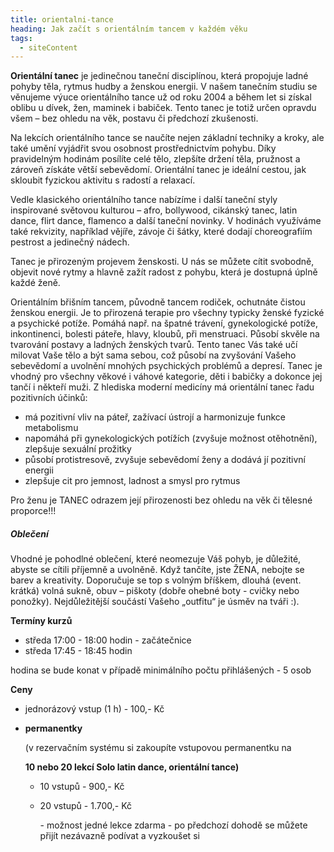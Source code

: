 ```yaml
---
title: orientalni-tance
heading: Jak začít s orientálním tancem v každém věku
tags:
  - siteContent
---
```

**Orientální tanec** je jedinečnou taneční disciplínou, která propojuje ladné pohyby těla, rytmus hudby a ženskou energii. V našem tanečním studiu se věnujeme výuce orientálního tance už od roku 2004 a během let si získal oblibu u dívek, žen, maminek i babiček. Tento tanec je totiž určen opravdu všem – bez ohledu na věk, postavu či předchozí zkušenosti.

Na lekcích orientálního tance se naučíte nejen základní techniky a kroky, ale také umění vyjádřit svou osobnost prostřednictvím pohybu. Díky pravidelným hodinám posílíte celé tělo, zlepšíte držení těla, pružnost a zároveň získáte větší sebevědomí. Orientální tanec je ideální cestou, jak skloubit fyzickou aktivitu s radostí a relaxací.

Vedle klasického orientálního tance nabízíme i další taneční styly inspirované světovou kulturou – afro, bollywood, cikánský tanec, latin dance, flirt dance, flamenco a další taneční novinky. V hodinách využíváme také rekvizity, například vějíře, závoje či šátky, které dodají choreografiím pestrost a jedinečný nádech.

Tanec je přirozeným projevem ženskosti. U nás se můžete cítit svobodně, objevit nové rytmy a hlavně zažít radost z pohybu, která je dostupná úplně každé ženě.

Orientálním břišním tancem, původně tancem rodiček, ochutnáte čistou ženskou energii. Je to přirozená terapie pro všechny typicky ženské fyzické a psychické potíže. Pomáhá např. na špatné trávení, gynekologické potíže, inkontinenci, bolesti páteře, hlavy, kloubů, při menstruaci. Působí skvěle na tvarování postavy a ladných ženských tvarů. Tento tanec Vás také učí milovat Vaše tělo a být sama sebou, což působí na zvyšování Vašeho sebevědomí a uvolnění mnohých psychických problémů a depresí. Tanec je vhodný pro všechny věkové i váhové kategorie, děti i babičky a dokonce jej tančí i někteří muži.
Z hlediska moderní medicíny má orientální tanec řadu pozitivních účinků:

* má pozitivní vliv na páteř, zažívací ústrojí a harmonizuje funkce metabolismu
* napomáhá při gynekologických potížích (zvyšuje možnost otěhotnění), zlepšuje sexuální prožitky
* působí protistresově, zvyšuje sebevědomí ženy a dodává jí pozitivní energii
* zlepšuje cit pro jemnost, ladnost a smysl pro rytmus

Pro ženu je TANEC odrazem její přirozenosti bez ohledu na věk či tělesné proporce!!!

##### **Oblečení**

Vhodné je pohodlné oblečení, které neomezuje Váš pohyb, je důležité, abyste se cítili příjemně a uvolněně. Když tančíte, jste ŽENA, nebojte se barev a kreativity. Doporučuje se top s volným bříškem, dlouhá (event. krátká) volná sukně, obuv – piškoty (dobře ohebné boty - cvičky nebo ponožky). Nejdůležitější součástí Vašeho „outfitu“ je úsměv na tváři :).

**Termíny kurzů**

* středa 17:00 - 18:00 hodin - začátečnice
* středa 17:45 - 18:45 hodin

hodina se bude konat v případě minimálního počtu přihlášených - 5 osob

**Ceny**

* jednorázový vstup (1 h) - 100,- Kč
* **permanentky**

  (v rezervačním systému si zakoupíte vstupovou permanentku na 

  **10 nebo 20 lekcí Solo latin dance, orientální tance)**

  * 10 vstupů - 900,- Kč
  * 20 vstupů - 1.700,- Kč

    \- možnost jedné lekce zdarma - po předchozí dohodě se můžete přijít nezávazně podívat a vyzkoušet si
